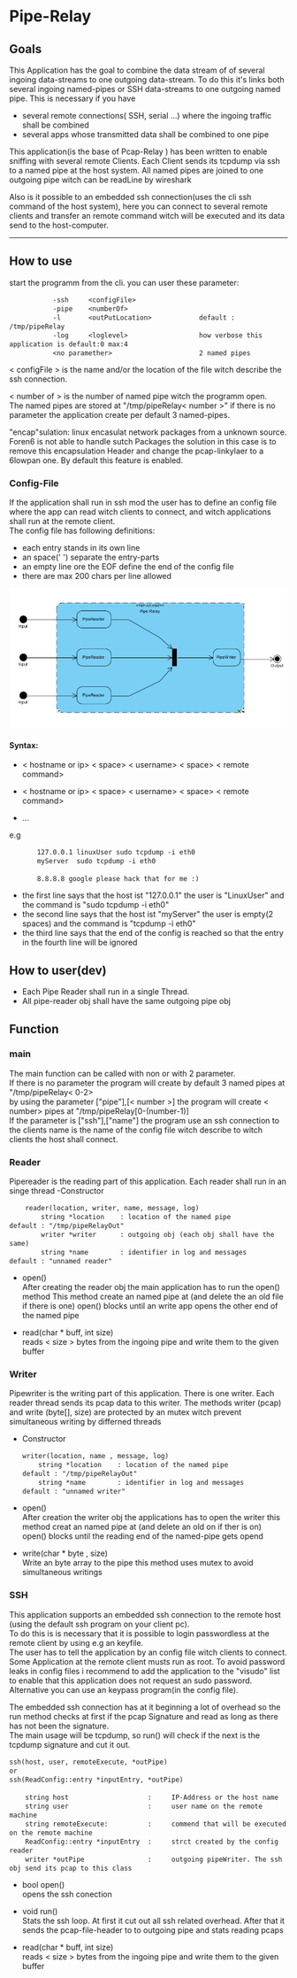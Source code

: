 # Pipe-Relay

## Goals
This Application has the goal to combine the data stream of of several ingoing data-streams to one outgoing data-stream. 
To do this it's links both several ingoing named-pipes or SSH data-streams to one outgoing named pipe.
This is necessary if you have
  - several remote connections( SSH, serial ...) where the ingoing traffic shall be combined
  - several apps whose transmitted data shall be combined to one pipe

This application(is the base of Pcap-Relay ) has been written to enable sniffing with several remote Clients. 
Each Client sends its tcpdump via ssh to a named pipe at the host system.
All named pipes are joined to one outgoing pipe witch can be readLine by wireshark   
   
Also is it possible to an embedded ssh connection(uses the cli ssh command of the host system), here you can 
connect to several remote clients and transfer an remote command witch will be executed and its data send to the host-computer.
***
## How to use
start the programm from the cli. 
you can user these parameter:
            
               -ssh     <configFile>
               -pipe    <numberOf>
               -l       <outPutLocation>        	default : /tmp/pipeRelay 
               -log     <loglevel>                  how verbose this application is default:0 max:4   
               <no paramether>                  	2 named pipes


            
   < configFile > is the name and/or the location of the file witch describe the ssh connection.  
    
   < number of > is the number of named pipe witch the programm open.     
   The named pipes are stored at "/tmp/pipeRelay< number >"
   if there is no parameter the application create per default 3 named-pipes.    
   
   "encap"sulation: linux encasulat network packages from a unknown source. Foren6 is not able to handle sutch Packages
   the solution in this case is to remove this encapsulation Header and change the pcap-linkylaer to a 6lowpan one.
   By default this feature is enabled.
   
 ### Config-File
 If the application shall run in ssh mod the user has to define an config file where the app can read witch clients to connect,
 and witch applications shall run at the remote client.   
 The config file has following definitions:   
 - each entry stands in its own line
 - an space(' ') separate the entry-parts
 - an empty line ore the EOF define the end of the config file
 - there are max 200 chars per line allowed   
 
![alt text](img.png?raw=true "structure")
	
 #### Syntax:   
 * < hostname or ip> < space> < username> < space> < remote command>   
 
 * < hostname or ip> < space> < username> < space> < remote command>   
 
 * ...   
    
 e.g   
 
           127.0.0.1 linuxUser sudo tcpdump -i eth0
           myServer  sudo tcpdump -i eth0
           
           8.8.8.8 google please hack that for me :)   
           
 * the first line says that the host ist "127.0.0.1" the user is "LinuxUser" and the command is "sudo tcpdump -i eth0"   
 * the second line says that the host ist "myServer" the user is empty(2 spaces)  and the command is "tcpdump -i eth0"    
 * the third line says that the end of the config is reached so that the entry in the fourth line will be ignored     
    
 
## How to user(dev) 

-   Each Pipe Reader shall run in a single Thread. 
-   All pipe-reader obj shall have the same outgoing pipe obj
   
## Function   

### main
The main function can be called with non or with 2 parameter.   
If there is no parameter the program will create by default 3 named pipes at "/tmp/pipeRelay< 0-2>   
by using the parameter ["pipe"],[< number >]  the program will create < number> pipes at "/tmp/pipeRelay[0-(number-1)]   
If the parameter is ["ssh"],["name"] the program use an ssh connection to the clients name is the name of the config file
  witch describe to witch clients the host shall connect.   
   
### Reader
Pipereader is the reading part of this application. 
Each reader shall run in an singe thread 
-Constructor
     
        reader(location, writer, name, message, log)
            string *location    : location of the named pipe               default : "/tmp/pipeRelayOut"
            writer *writer      : outgoing obj (each obj shall have the same)
            string *name        : identifier in log and messages           default : "unnamed reader"
         
                                  
   
        
- open()   
    After creating the reader obj the main application has to run the open() method 
    This method create an named pipe at <location> (and delete the an old file if there is one)
    open() blocks until an write app opens the other end of the named pipe
    
- read(char * buff, int size)   
   reads < size > bytes from the ingoing pipe and write them to the given buffer
 
### Writer
Pipewriter is the writing part of this application.
There is one writer. 
Each reader thread sends its pcap data to this writer. The methods writer (pcap) and write (byte[], size) are protected by an mutex witch prevent simultaneous writing by differned threads 
-   Constructor

        writer(location, name , message, log)
            string *location    : location of the named pipe                default : "/tmp/pipeRelayOut"
            string *name        : identifier in log and messages            default : "unnamed writer"
        
-   open()   
        After creation the writer obj the applications has to open the writer
        this method creat an named pipe at <location> (and delete an old on if ther is on)
        open() blocks until the reading end of the named-pipe gets opend
-   write(char * byte , size)   
        Write an byte array to the pipe
        this method uses mutex to avoid simultaneous writings
        
  

 
### SSH
This application supports an embedded ssh connection to the remote host (using the default ssh program on your client pc).   
To do this is is necessary that it is possible to login passwordless at the remote client by using e.g an keyfile.   
The user has to tell the application by an config file witch clients to connect.  
Some Application at the remote client musts run as root.
To avoid password leaks in config files i recommend to add the application to the "visudo" list to enable that this application 
does not request an sudo password.   
Alternative you can use an keypass program(in the config file).   
   
The embedded ssh connection has at it beginning a lot of overhead so the run method checks at first if the 
pcap Signature and read as long as there has not been the signature.   
The main usage will be tcpdump, so run() will check if the next is the tcpdump signature and cut it out.
    
    ssh(host, user, remoteExecute, *outPipe)
    or
    ssh(ReadConfig::entry *inputEntry, *outPipe) 
    
        string host                    :     IP-Address or the host name 
        string user                    :     user name on the remote machine
        string remoteExecute:          :     commend that will be executed on the remote machine
        ReadConfig::entry *inputEntry  :     strct created by the config reader
        writer *outPipe                :     outgoing pipeWriter. The ssh obj send its pcap to this class

* bool open()   
opens the ssh conection    
  
* void run()    
Stats the ssh loop. At first it cut out all ssh related overhead. After that it sends the pcap-file-header to to outgoing pipe 
and stats reading pcaps

* read(char * buff, int size)   
   reads < size > bytes from the ingoing pipe and write them to the given buffer
 

